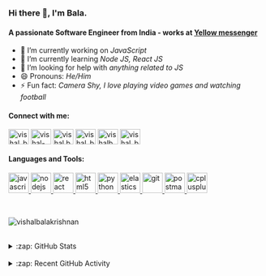 ### Hi there 👋, I'm Bala.
#### A passionate Software Engineer from India - works at [Yellow messenger](https://yellowmessenger.com)

- 🔭 I’m currently working on _JavaScript_
- 🌱 I’m currently learning _Node JS, React JS_
- 🤔 I’m looking for help with _anything related to JS_
- 😄 Pronouns: _He/Him_
- ⚡ Fun fact: _Camera Shy, I love playing video games and watching football_


<h4 align="left">Connect with me:</h4>
<p align="left">
<a href="https://twitter.com/vishal_bala98" target="blank"><img align="center" src="https://cdn.jsdelivr.net/npm/simple-icons@3.0.1/icons/twitter.svg" alt="vishal_bala98" height="30" width="40" /></a>
<a href="https://linkedin.com/in/vishal-balakrishnan" target="blank"><img align="center" src="https://cdn.jsdelivr.net/npm/simple-icons@3.0.1/icons/linkedin.svg" alt="vishal-balakrishnan" height="30" width="40" /></a>
<a href="https://fb.com/vishal.balakrishnan07" target="blank"><img align="center" src="https://cdn.jsdelivr.net/npm/simple-icons@3.0.1/icons/facebook.svg" alt="vishal.balakrishnan07" height="30" width="40" /></a>
<a href="https://instagram.com/vishal_balakrishnan" target="blank"><img align="center" src="https://cdn.jsdelivr.net/npm/simple-icons@3.0.1/icons/instagram.svg" alt="vishal_balakrishnan" height="30" width="40" /></a>
<a href="https://www.leetcode.com/vishalbalakrishnan" target="blank"><img align="center" src="https://cdn.jsdelivr.net/npm/simple-icons@3.0.1/icons/leetcode.svg" alt="vishalbalakrishnan" height="30" width="40" /></a>
<a href="https://www.hackerrank.com/vishal_bala" target="blank"><img align="center" src="https://cdn.jsdelivr.net/npm/simple-icons@3.0.1/icons/hackerrank.svg" alt="vishal_bala" height="30" width="40" /></a>
</p>

<h4 align="left">Languages and Tools:</h4>
<p align="left">
<a href="https://developer.mozilla.org/en-US/docs/Web/JavaScript" target="_blank"> <img src="https://devicons.github.io/devicon/devicon.git/icons/javascript/javascript-original.svg" alt="javascript" width="40" height="40"/> </a>
<a href="https://nodejs.org" target="_blank"> <img src="https://devicons.github.io/devicon/devicon.git/icons/nodejs/nodejs-original-wordmark.svg" alt="nodejs" width="40" height="40"/> </a>
<a href="https://reactjs.org/" target="_blank"> <img src="https://devicons.github.io/devicon/devicon.git/icons/react/react-original-wordmark.svg" alt="react" width="40" height="40"/> </a>
<a href="https://www.w3.org/html/" target="_blank"> <img src="https://devicons.github.io/devicon/devicon.git/icons/html5/html5-original-wordmark.svg" alt="html5" width="40" height="40"/> </a>
<a href="https://www.python.org" target="_blank"> <img src="https://devicons.github.io/devicon/devicon.git/icons/python/python-original.svg" alt="python" width="40" height="40"/> </a>
<a href="https://www.elastic.co" target="_blank"> <img src="https://www.vectorlogo.zone/logos/elastic/elastic-icon.svg" alt="elasticsearch" width="40" height="40"/> </a> <a href="https://git-scm.com/" target="_blank"> <img src="https://www.vectorlogo.zone/logos/git-scm/git-scm-icon.svg" alt="git" width="40" height="40"/> </a>
<a href="https://postman.com" target="_blank"> <img src="https://www.vectorlogo.zone/logos/getpostman/getpostman-icon.svg" alt="postman" width="40" height="40"/> </a>
<a href="https://www.w3schools.com/cpp/" target="_blank"> <img src="https://devicons.github.io/devicon/devicon.git/icons/cplusplus/cplusplus-original.svg" alt="cplusplus" width="40" height="40"/> </a>
</p>
<br />
<p><img align="center" src="https://github-readme-streak-stats.herokuapp.com/?user=vishalbalakrishnan&" alt="vishalbalakrishnan" /></p>
<br />
<details>
  <summary>:zap: GitHub Stats</summary>
<img align="left" src="https://github-readme-stats.vercel.app/api/top-langs?username=vishalbalakrishnan&show_icons=true&locale=en&layout=compact" alt="vishalbalakrishnan" />

<img align="center" src="https://github-readme-stats.vercel.app/api?username=vishalbalakrishnan&show_icons=true&locale=en" alt="vishalbalakrishnan" />
</details>
<br />
<details>
  <summary>:zap: Recent GitHub Activity</summary>
<!--START_SECTION:activity-->
1. 💪 Opened PR [#105](https://github.com/yellowmessenger/demos/pull/105) in [yellowmessenger/demos](https://github.com/yellowmessenger/demos)
2. 🎉 Merged PR [#2](https://github.com/vishalbalakrishnan/demos/pull/2) in [vishalbalakrishnan/demos](https://github.com/vishalbalakrishnan/demos)
3. 💪 Opened PR [#2](https://github.com/vishalbalakrishnan/demos/pull/2) in [vishalbalakrishnan/demos](https://github.com/vishalbalakrishnan/demos)
4. 🎉 Merged PR [#1](https://github.com/vishalbalakrishnan/demos/pull/1) in [vishalbalakrishnan/demos](https://github.com/vishalbalakrishnan/demos)
5. 💪 Opened PR [#1](https://github.com/vishalbalakrishnan/demos/pull/1) in [vishalbalakrishnan/demos](https://github.com/vishalbalakrishnan/demos)
<!--END_SECTION:activity-->
</details>
